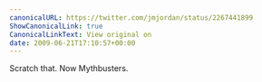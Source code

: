 ```yaml
---
canonicalURL: https://twitter.com/jmjordan/status/2267441899
ShowCanonicalLink: true
CanonicalLinkText: View original on
date: 2009-06-21T17:10:57+00:00
---
```

Scratch that. Now Mythbusters.